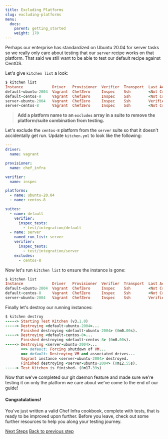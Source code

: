 ```yaml
---
title: Excluding Platforms
slug: excluding-platforms
menu:
  docs:
    parent: getting_started
    weight: 170
---
```


Perhaps our enterprise has standardized on Ubuntu 20.04 for server tasks so we really only care about testing that our `server` recipe works on that platform. That said we still want to be able to test our default recipe against CentOS.

Let's give `kitchen list` a look:

```ruby
$ kitchen list
Instance             Driver   Provisioner  Verifier  Transport  Last Action    Last Error
default-ubuntu-2004  Vagrant  ChefZero     Inspec    Ssh        <Not Created>  <None>
default-centos-8     Vagrant  ChefZero     Inspec    Ssh        <Not Created>  <None>
server-ubuntu-2004   Vagrant  ChefZero     Inspec    Ssh        Verified       <None>
server-centos-8      Vagrant  ChefZero     Inspec    Ssh        <Not Created>  <None>
```

> **Add a platform name to an `excludes` array in a suite to remove the platform/suite combination from testing.**

Let's exclude the `centos-8` platform from the `server` suite so that it
doesn't accidentally get run. Update `kitchen.yml` to look like the following:

```yaml
---
driver:
  name: vagrant

provisioner:
  name: chef_infra

verifier:
  name: inspec

platforms:
  - name: ubuntu-20.04
  - name: centos-8

suites:
  - name: default
    verifier:
      inspec_tests:
        - test/integration/default
  - name: server
    named_run_list: server
    verifier:
      inspec_tests:
        - test/integration/server
    excludes:
      - centos-8
```

Now let's run `kitchen list` to ensure the instance is gone:

```ruby
$ kitchen list
Instance             Driver   Provisioner  Verifier  Transport  Last Action    Last Error
default-ubuntu-2004  Vagrant  ChefZero     Inspec    Ssh        <Not Created>  <None>
default-centos-8     Vagrant  ChefZero     Inspec    Ssh        <Not Created>  <None>
server-ubuntu-2004   Vagrant  ChefZero     Inspec    Ssh        Verified       <None>
```

Finally let's destroy our running instances:

```ruby
$ kitchen destroy
-----> Starting Test Kitchen (v3.1.0)
-----> Destroying <default-ubuntu-2004>...
       Finished destroying <default-ubuntu-2004> (0m0.00s).
-----> Destroying <default-centos-8>...
       Finished destroying <default-centos-8> (0m0.00s).
-----> Destroying <server-ubuntu-2004>...
       ==> default: Forcing shutdown of VM...
       ==> default: Destroying VM and associated drives...
       Vagrant instance <server-ubuntu-2004> destroyed.
       Finished destroying <server-ubuntu-2004> (0m12.55s).
-----> Test Kitchen is finished. (0m17.39s)
```

Now that we've completed our git daemon feature and made sure we're testing it on only the
platform we care about we've come to the end of our guide!

#### Congratulations!

You've just written a valid Chef Infra cookbook, complete with tests, that is ready to
be improved upon further. Before you leave, check out some further resources to
help you along your testing journey.

<div class="sidebar--footer">
<a class="button primary-cta" href="/docs/getting-started/next-steps">Next Steps</a>
<a class="sidebar--footer--back" href="/docs/getting-started/adding-recipe">Back to previous step</a>
</div>

